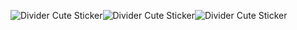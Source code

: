 <img src="https://media.tenor.com/dQNRRFx2PVAAAAAi/divider-cute.gif" alt="Divider Cute Sticker"/><img src="https://media.tenor.com/dQNRRFx2PVAAAAAi/divider-cute.gif" alt="Divider Cute Sticker"/><img src="https://media.tenor.com/dQNRRFx2PVAAAAAi/divider-cute.gif" alt="Divider Cute Sticker"/>

